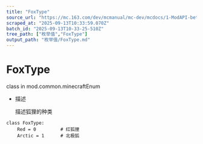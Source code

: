 ```yaml
---
title: "FoxType"
source_url: "https://mc.163.com/dev/mcmanual/mc-dev/mcdocs/1-ModAPI-beta/%E6%9E%9A%E4%B8%BE%E5%80%BC/FoxType.html?catalog=1"
scraped_at: "2025-09-13T10:33:59.070Z"
batch_id: "2025-09-13T10-33-25-510Z"
tree_path: ["枚举值","FoxType"]
output_path: "枚举值/FoxType.md"
---
```


#  FoxType

class in mod.common.minecraftEnum

*   描述
    
    描述狐狸的种类
    

```
class FoxType:
	Red = 0  		# 红狐狸
	Arctic = 1  	# 北极狐


```